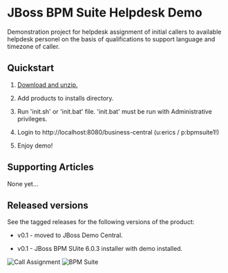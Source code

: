 JBoss BPM Suite Helpdesk Demo 
=============================

Demonstration project for helpdesk assignment of initial callers to available helpdesk personel on the basis of qualifications to
support language and timezone of caller.


Quickstart
----------

1. [Download and unzip.](https://github.com/jbossdemocentral/bpms-helpdesk-demo/archive/master.zip)

2. Add products to installs directory.

3. Run 'init.sh' or 'init.bat' file. 'init.bat' must be run with Administrative privileges.

4. Login to http://localhost:8080/business-central  (u:erics / p:bpmsuite1!)

5. Enjoy demo!


Supporting Articles
-------------------

None yet...


Released versions
-----------------

See the tagged releases for the following versions of the product:

- v0.1 - moved to JBoss Demo Central.

- v0.1 - JBoss BPM SUite 6.0.3 installer with demo installed.


![Call Assignment](https://github.com/jbossdemocentral/bpms-helpdesk-demo/blob/master/docs/demo-images/call-assignment.png?raw=true)
![BPM Suite](https://github.com/jbossdemocentral/bpms-helpdesk-demo/blob/master/docs/demo-images/bpmsuite.png?raw=true)
